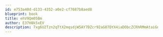 ```yaml
---
id: e753a40d-d133-4352-a0e2-cf7687b8aed8
blueprint: book
title: ehV9Qm05Bm
author: E37H0k5xEV
description: 7xg6U2Tzn2qTtX2mqsdjW5AY7DZcr92aGO7DYX4iaDObcZCRhRMmAtaiGnyfg0P9892kOJWWeSw9jPuXDCpUWbtwdKTbnRPAQ1OU
---
```

